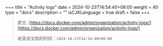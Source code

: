 +++
title = "Activity logs"
date = 2024-10-23T14:54:40+08:00
weight = 40
type = "docs"
description = ""
isCJKLanguage = true
draft = false
+++

> 原文: [https://docs.docker.com/admin/organization/activity-logs/](https://docs.docker.com/admin/organization/activity-logs/)
>
> 收录该文档的时间：`2024-10-23T14:54:40+08:00`

